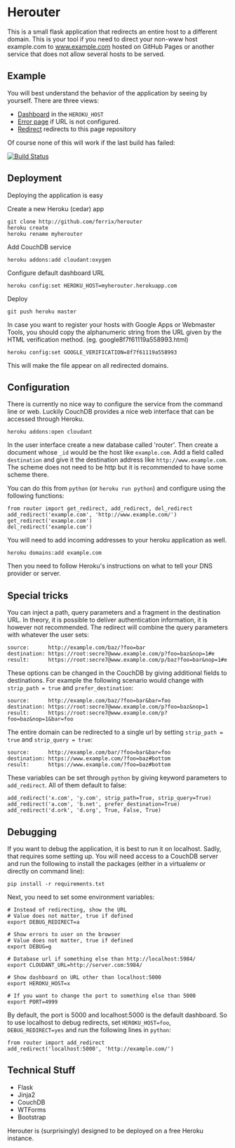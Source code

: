 Herouter
========

This is a small flask application that redirects an entire host to a
different domain. This is your tool if you need to direct your
non-www host example.com to www.example.com hosted on GitHub Pages or
another service that does not allow several hosts to be served.

Example
-------

You will best understand the behavior of the application by seeing by
yourself. There are three views:

* [Dashboard](http://dash.herouter.fuk.fi/) in the `HEROKU_HOST`
* [Error page](http://snap.herouter.fuk.fi/) if URL is not
  configured.
* [Redirect](http://www.herouter.fuk.fi/) redirects to this page
  repository

Of course none of this will work if the last build has failed:

[![Build Status](https://ferrix.ci.cloudbees.com/job/Herouter/badge/icon)](https://ferrix.ci.cloudbees.com/job/Herouter/)

Deployment
----------

Deploying the application is easy

Create a new Heroku (cedar) app

    git clone http://github.com/ferrix/herouter
    heroku create
    heroku rename myherouter

Add CouchDB service

    heroku addons:add cloudant:oxygen

Configure default dashboard URL

    heroku config:set HEROKU_HOST=myherouter.herokuapp.com

Deploy

    git push heroku master

In case you want to register your hosts with Google Apps or
Webmaster Tools, you should copy the alphanumeric string from the URL
given by the HTML verification method. (eg. google8f7f61119a558993.html)

    heroku config:set GOOGLE_VERIFICATION=8f7f61119a558993

This will make the file appear on all redirected domains.

Configuration
-------------

There is currently no nice way to configure the service from the command
line or web. Luckily CouchDB provides a nice web interface that can be
accessed through Heroku.

    heroku addons:open cloudant

In the user interface create a new database called 'router'. Then create
a document whose `_id` would be the host like `example.com`. Add a field
called `destination` and give it the destination address like
`http://www.example.com`. The scheme does not need to be http but it is
recommended to have some scheme there.

You can do this from `python` (or `heroku run python`) and configure using
the following functions:

    from router import get_redirect, add_redirect, del_redirect
    add_redirect('example.com', 'http://www.example.com/')
    get_redirect('example.com')
    del_redirect('example.com')

You will need to add incoming addresses to your heroku application as well.

    heroku domains:add example.com

Then you need to follow Heroku's instructions on what to tell your DNS
provider or server.

Special tricks
--------------

You can inject a path, query parameters and a fragment in the destination
URL. In theory, it is possible to deliver authentication information, it
is however not recommended. The redirect will combine the query parameters
with whatever the user sets:

    source:      http://example.com/baz/?foo=bar
    destination: https://root:secre7@www.example.com/p?foo=baz&nop=1#e
    result:      https://root:secre7@www.example.com/p/baz?foo=bar&nop=1#e

These options can be changed in the CouchDB by giving additional fields to
destinations. For example the following scenario would change with
`strip_path = true` and `prefer_destination`:

    source:      http://example.com/baz/?foo=bar&bar=foo
    destination: https://root:secre7@www.example.com/p?foo=baz&nop=1
    result:      https://root:secre7@www.example.com/p?foo=baz&nop=1&bar=foo

The entire domain can be redirected to a single url by setting
`strip_path = true` and `strip_query = true`:

    source:      http://example.com/bar/?foo=bar&bar=foo
    destination: https://www.example.com/?foo=baz#bottom
    result:      https://www.example.com/?foo=baz#bottom

These variables can be set through `python` by giving keyword parameters to
`add_redirect`. All of them default to false:

    add_redirect('x.com', 'y.com', strip_path=True, strip_query=True)
    add_redirect('a.com', 'b.net', prefer_destination=True)
    add_redirect('d.ork', 'd.org', True, False, True)

Debugging
---------

If you want to debug the application, it is best to run it on
localhost. Sadly, that requires some setting up. You will need access
to a CouchDB server and run the following to install the packages
(either in a virtualenv or directly on command line):

    pip install -r requirements.txt

Next, you need to set some environment variables:

    # Instead of redirecting, show the URL
    # Value does not matter, true if defined
    export DEBUG_REDIRECT=a

    # Show errors to user on the browser
    # Value does not matter, true if defined
    export DEBUG=g

    # Database url if something else than http://localhost:5984/
    export CLOUDANT_URL=http://server.com:5984/

    # Show dashboard on URL other than localhost:5000
    export HEROKU_HOST=x

    # If you want to change the port to something else than 5000
    export PORT=4999

By default, the port is 5000 and localhost:5000 is the default
dashboard. So to use localhost to debug redirects, set
`HEROKU_HOST=foo`, `DEBUG_REDIRECT=yes` and run the following
lines in `python`:

    from router import add_redirect
    add_redirect('localhost:5000', 'http://example.com/')

Technical Stuff
---------------

* Flask
* Jinja2
* CouchDB
* WTForms
* Bootstrap

Herouter is (surprisingly) designed to be deployed on a free Heroku
instance.
